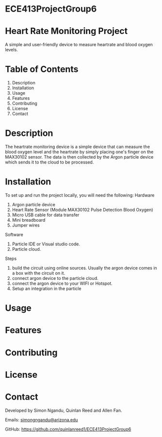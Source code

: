 # ECE413ProjectGroup6
# Heart Rate Monitoring Project
A simple and user-friendly device to measure heartrate and blood oxygen levels.

# Table of Contents
1. Description
2. Installation
3. Usage
4. Features
5. Contributing
6. License
7. Contact

# Description
The heartrate monitoring device is a simple device that can measure the blood oxygen level and the heartrate by simply placing one's finger on the MAX30102 sensor. The data is then collected by the Argon particle device which sends it to the cloud to be processed.

# Installation
To set up and run the project locally, you will need the following:
Hardware
1. Argon particle device
2. Heart Rate Sensor (Module MAX30102 Pulse Detection Blood Oxygen)
3. Micro USB cable for data transfer
4. Mini breadboard
5. Jumper wires

Software
1. Particle IDE or Visual studio code.
2. Particle cloud.


Steps
1. build the circuit using online sources. Usually the argon device comes in a box with the circuit on it.
2. connect argon device to the particle cloud.
3. connect the argon device to your WIFI or Hotspot.
4. Setup an integration in the particle 


# Usage

# Features

# Contributing

# License

# Contact
Developed by Simon Ngandu, Quinlan Reed and Allen Fan.

Emails:
simongngandu@arizona.edu

GitHub:
https://github.com/quinlanreed1/ECE413ProjectGroup6
